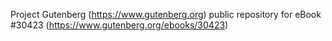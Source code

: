 Project Gutenberg (https://www.gutenberg.org) public repository for eBook #30423 (https://www.gutenberg.org/ebooks/30423)
